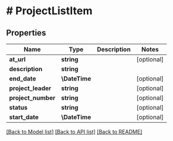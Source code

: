 # # ProjectListItem

## Properties

Name | Type | Description | Notes
------------ | ------------- | ------------- | -------------
**at_url** | **string** |  | [optional]
**description** | **string** |  |
**end_date** | **\DateTime** |  | [optional]
**project_leader** | **string** |  | [optional]
**project_number** | **string** |  | [optional]
**status** | **string** |  | [optional]
**start_date** | **\DateTime** |  | [optional]

[[Back to Model list]](../../README.md#models) [[Back to API list]](../../README.md#endpoints) [[Back to README]](../../README.md)
